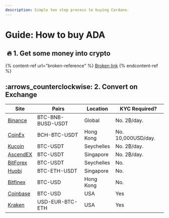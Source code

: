 ```yaml
---
description: Simple two step process to buying Cardano.
---
```


# Guide: How to buy ADA

## ​ :fire: 1. Get some money into crypto <a href="#id-1-get-some-money-into-crypto" id="id-1-get-some-money-into-crypto"></a>

{% content-ref url="broken-reference" %}
[Broken link](broken-reference)
{% endcontent-ref %}

## ​ :arrows\_counterclockwise: 2. Convert on Exchange <a href="#id-2-convert-on-exchange" id="id-2-convert-on-exchange"></a>

| Site                                                                   | Pairs             | Location   | KYC Required?      |
| ---------------------------------------------------------------------- | ----------------- | ---------- | ------------------ |
| [Binance](https://www.binance.com/en/register?ref=RI4R7YI6)            | BTC-BNB-BUSD-USDT | Global     | No. 2₿/day.        |
| [CoinEx](https://www.coinex.com/register?refer\_code=6rcz2)            | BCH-BTC-USDT      | Hong Kong  | No. 10,000USD/day. |
| [Kucoin](https://www.kucoin.com/ucenter/signup?rcode=2M43tty)          | BTC-USDT          | Seychelles | No. 2₿/day.        |
| [AscendEX](https://ascendex.com/)                                      | BTC-USDT          | Singapore  | No. 2₿/day.        |
| [BitForex](https://www.bitforex.com/)                                  | BTC-USDT          | Seychelles | No.                |
| [Huobi](https://www.hbg.com/en-us/exchange/?s=xtz\_btc\&invite\_code=) | BTC-ETH-USDT      | Singapore  | No.                |
| [Bitfinex](https://www.bitfinex.com/t/ETH:UST)                         | BTC-USD           | Hong Kong  | No.                |
| [Coinbase](https://pro.coinbase.com/trade/ETH-USDC)                    | BTC-USD           | USA        | Yes                |
| [Kraken](https://www.kraken.com/)                                      | USD-EUR-BTC-ETH   | USA        | Yes                |
